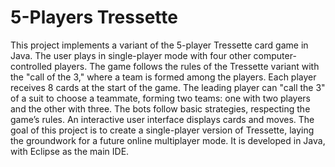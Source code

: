 # 5-Players Tressette
 This project implements a variant of the 5-player Tressette card game in Java. The user plays in single-player mode with four other computer-controlled players. The game follows the rules of the Tressette variant with the "call of the 3," where a team is formed among the players.  Each player receives 8 cards at the start of the game. The leading player can "call the 3" of a suit to choose a teammate, forming two teams: one with two players and the other with three. The bots follow basic strategies, respecting the game’s rules. An interactive user interface displays cards and moves.  The goal of this project is to create a single-player version of Tressette, laying the groundwork for a future online multiplayer mode. It is developed in Java, with Eclipse as the main IDE.
